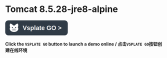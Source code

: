 # Tomcat 8.5.28-jre8-alpine

<a href="https://www.vsplate.com/?docker-compose=https://github.com/vsplate/dcenvs/tomcat/8.5.28-jre8-alpine"><img alt="VSPLATE GO" src="https://raw.githubusercontent.com/vsplate/images/master/vsgo_btn.png" width="200px"></a>

**Click the `VSPLATE GO` button to launch a demo online / 点击`VSPLATE GO`按钮创建在线环境**